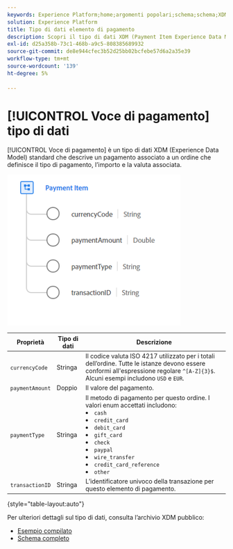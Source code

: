 ```yaml
---
keywords: Experience Platform;home;argomenti popolari;schema;schema;XDM;campi;schemi;schemi;elemento di pagamento;tipo dati;tipo dati;tipo dati;tipo dati;home;popular topic;schema;Schema;XDM;fields;schemas;Schemas;payment item;datatype;data-type;data type;
solution: Experience Platform
title: Tipo di dati elemento di pagamento
description: Scopri il tipo di dati XDM (Payment Item Experience Data Model).
exl-id: d25a358b-73c1-468b-a9c5-808385689932
source-git-commit: de8e944cfec3b52d25bb02bcfebe57d6a2a35e39
workflow-type: tm+mt
source-wordcount: '139'
ht-degree: 5%

---
```


# [!UICONTROL Voce di pagamento] tipo di dati

[!UICONTROL Voce di pagamento] è un tipo di dati XDM (Experience Data Model) standard che descrive un pagamento associato a un ordine che definisce il tipo di pagamento, l’importo e la valuta associata.

<img src="../images/data-types/payment-item.PNG" width="400" /><br />

| Proprietà | Tipo di dati | Descrizione |
| --- | --- | --- |
| `currencyCode` | Stringa | Il codice valuta ISO 4217 utilizzato per i totali dell’ordine. Tutte le istanze devono essere conformi all&#39;espressione regolare `^[A-Z]{3}$`. Alcuni esempi includono `USD` e `EUR`. |
| `paymentAmount` | Doppio | Il valore del pagamento. |
| `paymentType` | Stringa | Il metodo di pagamento per questo ordine. I valori enum accettati includono: <li> `cash` </li> <li> `credit_card` </li> <li> `debit_card` </li> <li> `gift_card` </li> <li> `check` </li> <li> `paypal` </li> <li> `wire_transfer` </li> <li> `credit_card_reference` </li> <li> `other` </li> |
| `transactionID` | Stringa | L’identificatore univoco della transazione per questo elemento di pagamento. |

{style="table-layout:auto"}

Per ulteriori dettagli sul tipo di dati, consulta l’archivio XDM pubblico:

* [Esempio compilato](https://github.com/adobe/xdm/blob/master/components/datatypes/data/paymentitem.example.1.json)
* [Schema completo](https://github.com/adobe/xdm/blob/master/components/datatypes/data/paymentitem.schema.json)
